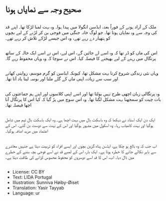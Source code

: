 # صحیح وجہ سے نمایاں ہونا

##
ملک کے آزاد ہونے کے فوراً بعد، ایڈسن انگولا میں پیدا ہوا۔ وہ بہت لمبا لڑکا تھا۔ اپنے قد کی وجہ سے وہ نمایاں ہوتا تھا۔ جو لوگ خانہ جنگی میں فوجی بن کر لڑنے کے لیے بچوں کو ہتھیار دے رہے تھے، وہ اس جیسے لڑکے تلاش کر رہے تھے۔

##
اس کی ماں کو ڈر تھا کہ وہ اسے لے جائیں گے، اس لیے، اس نے اسے ایک خالہ کے ساتھ پرتگال میں رہنے کے لیے بھیجنے کا فیصلہ کیا۔ اس نے سوچا کہ وہ وہاں محفوظ رہے گا۔

##
وہاں نئی زندگی شروع کرنا بہت مشکل تھا، کیونکہ ایڈسن کو گرم موسم، روایتی کھانے اور سب سے زیادہ، اپنی ماں کے گلے ملنا اور بوسہ لینا یاد آتا تھا۔

##
وہ پرتگالی زبان اچھی طرح نہیں بولتا تھا اور اسے اپنی کلاسوں اور اپنے ہم جماعتوں کی بات چیت کو سمجھنا بہت مشکل لگتا تھا۔ وہ اس سوچ میں پڑ گیا کہ کیا اس کا پرتگال آنا اچھا فیصلہ تھا۔

##
ایک دن ایک استاد نے دیکھا کہ وہ باسکٹ بال میں بہت اچھا ہے۔ وہ ایک باسکٹ بال ٹیم میں شامل ہوگیا اور بہت کامیاب رہا۔ وہ اسکول میں مشہور ہوگیا اور اس کے بہت سے دوست بن گئے۔ اس کے اعتماد میں مزید اضافہ ہوگیا۔

##
اب جب کہ وہ بالغ ہو چکا ہے، ایڈسن پناہ گزین بچوں اور ایسے افراد کو تربیت دیتا ہے جنہیں معاشرے سے باہر نکالے جانے کا خطرہ ہوتا ہے۔ ایک بار، اس کے لمبے قد نے اسے فوجی بچہ بننے کے خطرے میں ڈال دیا۔ اب، اس کا قد اسے دوسروں کو محفوظ محسوس کرانے کی طاقت دیتا ہے۔

##
* License: CC BY
* Text: LIDA Portugal
* Illustration: Sunniva Høiby-Øiset
* Translation: Yasir Tayyab
* Language: ur
